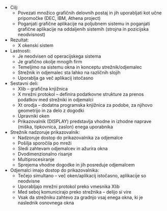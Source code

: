 - Cilj:
	- Povezati množico grafičnih delovnih postaj in jih uporabljati kot učne pripomočke (DEC, IBM, Athena project)
	- Poganjati grafične aplikacije na poljubnem sistemu in poganjati grafične aplikacije na oddaljenih sistemih (strojna in pozicijska neodvisnost)
- Rezultat:
	- X okenski sistem
- Lastnosti:
	- Je neodvisen od operacijskega sistema
	- Je grafično okolje mnogih firm 
	- Temeljimo na sistemu okna in konceptu strežnik/odjemalec
	- Strežnik in odjemalec sta lahko na različnih slojih
	- Uporablja ga več aplikacij istočasno
- Sestavni deli:
	- Xlib – grafična knjižnica 
	- X mrežni protokol – definira podatkovne strukture za prenos podatkov med strežniki in odjemalci
	- Xt orodja – dodatna programska knjižnica za podobe, za njihovo geometrijo in za delo z dogodki
	- Upravniki oken
	- Prikazovalnik (DISPLAY) predstavlja vhodne in izhodne naprave (miška, tipkovnica, zaslon) enega uporabnika
- Strežnik nadzoruje prikazovalnik:
	- Nadzoruje dostop do prikazovalnika za odjemalce
	- Pošilja sporočila po mreži
	- Sledi zahtevam odjemalcev in ažurira okna
	- Dvodimenzionalno risanje
	- Multiprocesiranje
	- Sprejema vhodne dogodke in jih posreduje odjemalcem
- Odjemalci imajo dostop do prikazovalnika:
	- Tečejo simultano – več oken/aplikacij istočasno, aplikacije so neodvisne
	- Uporabljajo mrežni protokol preko vmesnika Xlib
	- Med seboj komunicirajo preko strežnika – delijo si vire
	- Vsak da strežniku zahtevo za gradnjo vsaj enega okna, ki je naslednik osnovnega okna
